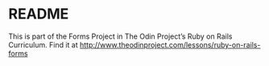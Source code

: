 # README

This is part of the Forms Project in The Odin Project’s Ruby on Rails Curriculum.
Find it at http://www.theodinproject.com/lessons/ruby-on-rails-forms
